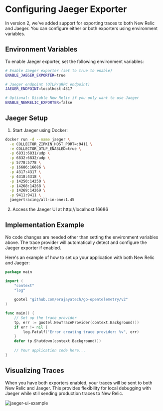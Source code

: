 # Configuring Jaeger Exporter

In version 2, we've added support for exporting traces to both New Relic and Jaeger. You can configure either or both exporters using environment variables.

## Environment Variables

To enable Jaeger exporter, set the following environment variables:

```bash
# Enable Jaeger exporter (set to true to enable)
ENABLE_JAEGER_EXPORTER=true

# Jaeger endpoint (OTLP/gRPC endpoint)
JAEGER_ENDPOINT=localhost:4317

# Optional: Disable New Relic if you only want to use Jaeger
ENABLE_NEWRELIC_EXPORTER=false
```

## Jaeger Setup

1. Start Jaeger using Docker:

```bash
docker run -d --name jaeger \
  -e COLLECTOR_ZIPKIN_HOST_PORT=:9411 \
  -e COLLECTOR_OTLP_ENABLED=true \
  -p 6831:6831/udp \
  -p 6832:6832/udp \
  -p 5778:5778 \
  -p 16686:16686 \
  -p 4317:4317 \
  -p 4318:4318 \
  -p 14250:14250 \
  -p 14268:14268 \
  -p 14269:14269 \
  -p 9411:9411 \
  jaegertracing/all-in-one:1.45
```

2. Access the Jaeger UI at http://localhost:16686

## Implementation Example

No code changes are needed other than setting the environment variables above. The trace provider will automatically detect and configure the Jaeger exporter if enabled.

Here's an example of how to set up your application with both New Relic and Jaeger:

```go
package main

import (
	"context"
	"log"
	
	gootel "github.com/erajayatech/go-opentelemetry/v2"
)

func main() {
	// Set up the trace provider
	tp, err := gootel.NewTraceProvider(context.Background())
	if err != nil {
		log.Fatalf("Error creating trace provider: %v", err)
	}
	defer tp.Shutdown(context.Background())
	
	// Your application code here...
}
```

## Visualizing Traces

When you have both exporters enabled, your traces will be sent to both New Relic and Jaeger. This provides flexibility for local debugging with Jaeger while still sending production traces to New Relic.

![jaeger-ui-example](./jaeger_ui.png)